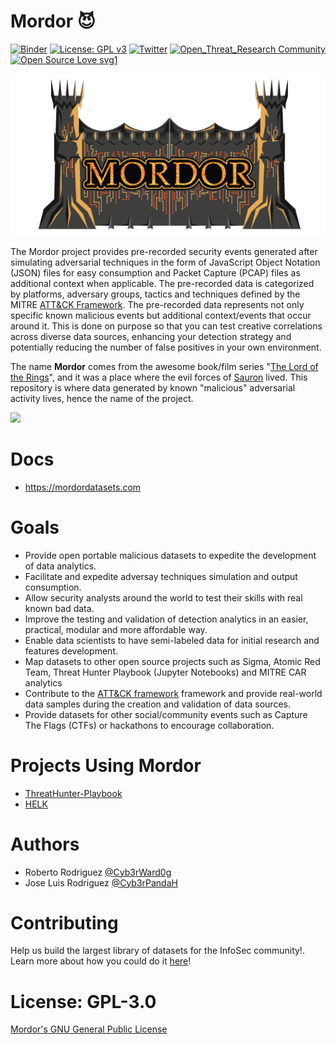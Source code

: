 # Mordor 😈

[![Binder](https://mybinder.org/badge_logo.svg)](https://mybinder.org/v2/gh/OTRF/mordor/master)
[![License: GPL v3](https://img.shields.io/badge/License-GPLv3-blue.svg)](https://www.gnu.org/licenses/gpl-3.0)
[![Twitter](https://img.shields.io/twitter/follow/Mordor_Project.svg?style=social&label=Follow)](https://twitter.com/Mordor_Project)
[![Open_Threat_Research Community](https://img.shields.io/badge/Open_Threat_Research-Community-brightgreen.svg)](https://twitter.com/OTR_Community)
[![Open Source Love svg1](https://badges.frapsoft.com/os/v3/open-source.svg?v=103)](https://github.com/ellerbrock/open-source-badges/)

![mordor_logo](./docs/images/logo/logo.png)

The Mordor project provides pre-recorded security events generated after simulating adversarial techniques in the form of JavaScript Object Notation (JSON) files for easy consumption and Packet Capture (PCAP) files as additional context when applicable. The pre-recorded data is categorized by platforms, adversary groups, tactics and techniques defined by the MITRE [ATT&CK Framework](https://attack.mitre.org/wiki/Main_Page). The pre-recorded data represents not only specific known malicious events but additional context/events that occur around it. This is done on purpose so that you can test creative correlations across diverse data sources, enhancing your detection strategy and potentially reducing the number of false positives in your own environment.

The name **Mordor** comes from the awesome book/film series "[The Lord of the Rings](https://en.wikipedia.org/wiki/The_Lord_of_the_Rings_(film_series))", and it was a place where the evil forces of [Sauron](https://en.wikipedia.org/wiki/Sauron) lived. This repository is where data generated by known "malicious" adversarial activity lives, hence the name of the project.

<img src="https://media.giphy.com/media/26uN0fPodsblcQ2V8S/giphy.gif" width="980" />

# Docs

* https://mordordatasets.com

# Goals

* Provide open portable malicious datasets to expedite the development of data analytics. 
* Facilitate and expedite adversay techniques simulation and output consumption.
* Allow security analysts around the world to test their skills with real known bad data.
* Improve the testing and validation of detection analytics in an easier, practical, modular and more affordable way. 
* Enable data scientists to have semi-labeled data for initial research and features development.
* Map datasets to other open source projects such as Sigma, Atomic Red Team, Threat Hunter Playbook (Jupyter Notebooks) and MITRE CAR analytics
* Contribute to the [ATT&CK framework](https://attack.mitre.org/wiki/Main_Page) framework and provide real-world data samples during the creation and validation of data sources.
* Provide datasets for other social/community events such as Capture The Flags (CTFs) or hackathons to encourage collaboration.

# Projects Using Mordor

* [ThreatHunter-Playbook](https://github.com/Cyb3rWard0g/ThreatHunter-Playbook)
* [HELK](https://github.com/Cyb3rWard0g/HELK)

# Authors

* Roberto Rodriguez [@Cyb3rWard0g](https://twitter.com/Cyb3rWard0g)
* Jose Luis Rodriguez [@Cyb3rPandaH](https://twitter.com/Cyb3rPandaH)

# Contributing

Help us build the largest library of datasets for the InfoSec community!. Learn more about how you could do it [here](https://mordordatasets.com/create/intro.html)! 

# License: GPL-3.0

[ Mordor's GNU General Public License](https://github.com/Cyb3rWard0g/Mordor/blob/master/LICENSE)